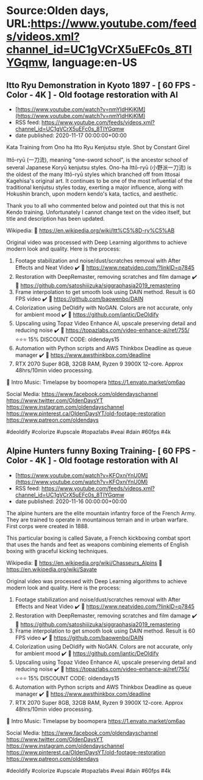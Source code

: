 # Source:Olden days, URL:https://www.youtube.com/feeds/videos.xml?channel_id=UC1gVCrX5uEFc0s_8TIYGqmw, language:en-US

## Itto Ryu Demonstration in Kyoto 1897 - [ 60 FPS - Color - 4K ] - Old footage restoration with AI
 - [https://www.youtube.com/watch?v=nmYIdHKjKlM](https://www.youtube.com/watch?v=nmYIdHKjKlM)
 - RSS feed: https://www.youtube.com/feeds/videos.xml?channel_id=UC1gVCrX5uEFc0s_8TIYGqmw
 - date published: 2020-11-17 00:00:00+00:00

Kata Training from Ono ha Itto Ryu Kenjutsu style.
Shot by Constant Girel

Ittō-ryū (一刀流), meaning "one-sword school", is the ancestor school of several Japanese Koryū kenjutsu styles. Ono-ha Ittō-ryū (小野派一刀流) is the oldest of the many Ittō-ryū styles which branched off from Ittosai Kagehisa's original art. It continues to be one of the most influential of the traditional kenjutsu styles today, exerting a major influence, along with Hokushin branch, upon modern kendo's kata, tactics, and aesthetic.

Thank you to all who commented below and pointed out that this is not Kendo training. Unfortunately I cannot change text on the video itself, but title and description has been updated.

Wikipedia:
🔗 https://en.wikipedia.org/wiki/Itt%C5%8D-ry%C5%AB

Original video was processed with Deep Learning algorithms to achieve modern look and quality. Here is the process:

1. Footage stabilization and noise/dust/scratches removal with After Effects and Neat Video ✔️
🔗 https://www.neatvideo.com/?linkID=p7845
2. Restoration with DeepRemaster, removing scratches and film damage ✔️
🔗 https://github.com/satoshiiizuka/siggraphasia2019_remastering
3. Frame interpolation to get smooth look using DAIN method. Result is 60 FPS video ✔️
🔗 https://github.com/baowenbo/DAIN
4. Colorization using DeOldify with NoGAN. Colors are not accurate, only for ambient mood ✔️
🔗 https://github.com/jantic/DeOldify
5. Upscaling using Topaz Video Enhance AI, upscale preserving detail and reducing noise ✔️
🔗 https://topazlabs.com/video-enhance-ai/ref/755/
⭐⭐⭐ 15% DISCOUNT CODE: oldendays15
6. Automation with Python scripts and AWS Thinkbox Deadline as queue manager ✔️
🔗 https://www.awsthinkbox.com/deadline
7. RTX 2070 Super 8GB, 32GB RAM, Ryzen 9 3900X 12-core. Approx 48hrs/10min video processing.

🎵 Intro Music:
Timelapse by boomopera
https://1.envato.market/om6ao

Social Media:
https://www.facebook.com/oldendayschannel
https://www.twitter.com/OldenDaysYT
https://www.instagram.com/oldendayschannel
https://www.pinterest.ca/OldenDaysYT/old-footage-restoration
https://www.patreon.com/oldendays

#deoldify #colorize #upscale #topazlabs #veai #dain #60fps #4k

## Alpine Hunters funny Boxing Training- [ 60 FPS - Color - 4K ] - Old footage restoration with AI
 - [https://www.youtube.com/watch?v=KFOxniYnU0M](https://www.youtube.com/watch?v=KFOxniYnU0M)
 - RSS feed: https://www.youtube.com/feeds/videos.xml?channel_id=UC1gVCrX5uEFc0s_8TIYGqmw
 - date published: 2020-11-16 00:00:00+00:00

The alpine hunters are the elite mountain infantry force of the French Army. They are trained to operate in mountainous terrain and in urban warfare. First corps were created in 1888.

This particular boxing is called Savate, a French kickboxing combat sport that uses the hands and feet as weapons combining elements of English boxing with graceful kicking techniques.

Wikipedia:
🔗 https://en.wikipedia.org/wiki/Chasseurs_Alpins
🔗 https://en.wikipedia.org/wiki/Savate

Original video was processed with Deep Learning algorithms to achieve modern look and quality. Here is the process:

1. Footage stabilization and noise/dust/scratches removal with After Effects and Neat Video ✔️
🔗 https://www.neatvideo.com/?linkID=p7845
2. Restoration with DeepRemaster, removing scratches and film damage ✔️
🔗 https://github.com/satoshiiizuka/siggraphasia2019_remastering
3. Frame interpolation to get smooth look using DAIN method. Result is 60 FPS video ✔️
🔗 https://github.com/baowenbo/DAIN
4. Colorization using DeOldify with NoGAN. Colors are not accurate, only for ambient mood ✔️
🔗 https://github.com/jantic/DeOldify
5. Upscaling using Topaz Video Enhance AI, upscale preserving detail and reducing noise ✔️
🔗 https://topazlabs.com/video-enhance-ai/ref/755/
⭐⭐⭐ 15% DISCOUNT CODE: oldendays15
6. Automation with Python scripts and AWS Thinkbox Deadline as queue manager ✔️
🔗 https://www.awsthinkbox.com/deadline
7. RTX 2070 Super 8GB, 32GB RAM, Ryzen 9 3900X 12-core. Approx 48hrs/10min video processing.

🎵 Intro Music:
Timelapse by boomopera
https://1.envato.market/om6ao

Social Media:
https://www.facebook.com/oldendayschannel
https://www.twitter.com/OldenDaysYT
https://www.instagram.com/oldendayschannel
https://www.pinterest.ca/OldenDaysYT/old-footage-restoration
https://www.patreon.com/oldendays

#deoldify #colorize #upscale #topazlabs #veai #dain #60fps #4k

